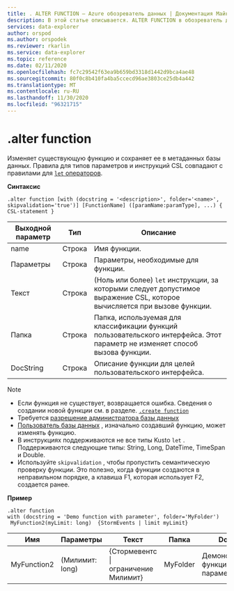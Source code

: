 ```yaml
---
title: . ALTER FUNCTION — Azure обозреватель данных | Документация Майкрософт
description: В этой статье описывается. ALTER FUNCTION в обозреватель данных Azure.
services: data-explorer
author: orspod
ms.author: orspodek
ms.reviewer: rkarlin
ms.service: data-explorer
ms.topic: reference
ms.date: 02/11/2020
ms.openlocfilehash: fc7c29542f63ea9b659bd3318d1442d9bca4ae48
ms.sourcegitcommit: 80f0c8b410fa4ba5ccecd96ae3803ce25db4a442
ms.translationtype: MT
ms.contentlocale: ru-RU
ms.lasthandoff: 11/30/2020
ms.locfileid: "96321715"
---
```

# <a name="alter-function"></a>.alter function

Изменяет существующую функцию и сохраняет ее в метаданных базы данных.
Правила для типов параметров и инструкций CSL совпадают с правилами для [ `let` операторов](../query/letstatement.md).

**Синтаксис**

```kusto
.alter function [with (docstring = '<description>', folder='<name>', skipvalidation='true')] [FunctionName] ([paramName:paramType], ...) { CSL-statement }
```
    
|Выходной параметр |Тип |Описание
|---|---|--- 
|name  |Строка |Имя функции.
|Параметры  |Строка |Параметры, необходимые для функции.
|Текст  |Строка |(Ноль или более) `let` инструкции, за которыми следует допустимое выражение CSL, которое вычисляется при вызове функции.
|Папка|Строка|Папка, используемая для классификации функций пользовательского интерфейса. Этот параметр не изменяет способ вызова функции.
|DocString|Строка|Описание функции для целей пользовательского интерфейса.

> [!NOTE]
> * Если функция не существует, возвращается ошибка. Сведения о создании новой функции см. в разделе. [`.create function`](create-function.md)
> * Требуется [разрешение администратора базы данных](../management/access-control/role-based-authorization.md)
> * [Пользователь базы данных](../management/access-control/role-based-authorization.md) , изначально создавший функцию, может изменять функцию. 
> * В инструкциях поддерживаются не все типы Kusto `let` . Поддерживаются следующие типы: String, Long, DateTime, TimeSpan и Double.
> * Используйте `skipvalidation` , чтобы пропустить семантическую проверку функции. Это полезно, когда функции создаются в неправильном порядке, а клавиша F1, которая использует F2, создается ранее.
 
**Пример** 

```kusto
.alter function
with (docstring = 'Demo function with parameter', folder='MyFolder')
 MyFunction2(myLimit: long)  {StormEvents | limit myLimit}
``` 
    
|Имя |Параметры |Текст|Папка|DocString
|---|---|---|---|---
|MyFunction2 |(Милимит: long)| {Стормевентс &#124; ограничение Милимит}|MyFolder|Демонстрационная функция с параметром|
